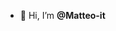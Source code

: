 - 👋 Hi, I’m **@Matteo-it**


<!---
Matteo-it/Matteo-it is a ✨ special ✨ repository because its `README.md` (this file) appears on your GitHub profile.
You can click the Preview link to take a look at your changes.
--->
